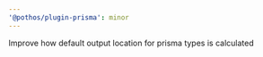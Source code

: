 ```yaml
---
'@pothos/plugin-prisma': minor
---
```


Improve how default output location for prisma types is calculated
